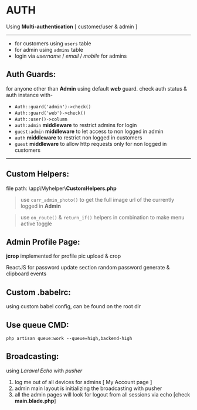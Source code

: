 # AUTH #

Using **Multi-authentication** [ customer/user & admin ]

----------
- for  customers using `users` table
- for admin using `admins` table
- login via *username* / *email* / *mobile* for admins

## Auth Guards: ##
for anyone other than **Admin** using default ***web*** guard.
check auth status & auth instance with-



- `Auth::guard('admin')->check()` 
- `Auth::guard('web')->check()`
- `Auth::user()->column`
- `auth:admin` **middleware** to restrict admins for login
- `guest:admin` **middleware** to let access to non logged in admin
- `auth` **middleware** to restrict non logged in customers
- `guest` **middleware** to allow http requests only for non logged in customers



----------



## Custom Helpers: ##

file path: \app\Myhelper\\**CustomHelpers.php**

> use `curr_admin_photo()` to get the full image url of the currently logged in **Admin**


> use `on_route()` & `return_if()` helpers in combination to make menu active toggle



## Admin Profile Page: ##

**jcrop** implemented for profile pic upload & crop <br>

ReactJS for password update section random password generate & clipboard events

## Custom .babelrc: ##

using custom babel config, can be found on the root dir

## Use queue CMD: ##

    php artisan queue:work --queue=high,backend-high

## Broadcasting: ##

using *Laravel Echo* with *pusher* <br>

1. log me out of all devices for admins [ My Account page ]
2. admin main layout is initializing the broadcasting with pusher
3. all the admin pages will look for logout from all sessions via echo
[check **main.blade.php**]